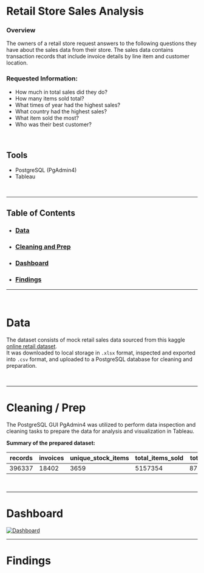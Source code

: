 # Retail Store Sales Analysis

### Overview

The owners of a retail store request answers to the following questions they have about the sales data from their store. The sales data contains transaction records that include invoice details by line item and customer location.

### Requested Information:
* How much in total sales did they do?
* How many items sold total?
* What times of year had the highest sales?
* What country had the highest sales?
* What item sold the most?
* Who was their best customer?

<br>

## Tools
- PostgreSQL (PgAdmin4)
- Tableau

<br>

---

## Table of Contents
* ### [Data](https://github.com/sjlloyd07/portfolio_projects/tree/main/retail_sales#Data)
* ### [Cleaning and Prep](https://github.com/sjlloyd07/portfolio_projects/tree/main/retail_sales#Cleaning--Prep)
* ### [Dashboard](https://github.com/sjlloyd07/portfolio_projects/tree/main/retail_sales#Dashboard)
* ### [Findings](https://github.com/sjlloyd07/portfolio_projects/tree/main/retail_sales#Findings)

----

<br>

# Data
The dataset consists of mock retail sales data sourced from this kaggle [online retail dataset](https://www.kaggle.com/datasets/siddharththakkar26/online-retail-dataset).  
It was downloaded to local storage in `.xlsx` format, inspected and exported into `.csv` format, and uploaded to a PostgreSQL database for cleaning and preparation.

<br>

----

# Cleaning / Prep
The PostgreSQL GUI PgAdmin4 was utilized to perform data inspection and cleaning tasks to prepare the data for analysis and visualization in Tableau.

**Summary of the prepared dataset:**

| records | invoices | unique_stock_items | total_items_sold | total_sales | customers | countries |
|---------|----------|--------------------|------------------|-------------|-----------|-----------|
| 396337  | 18402    | 3659               | 5157354          | 872972.53   | 4334      | 37        |

<br>

----

# Dashboard

<div class='tableauPlaceholder' id='viz1702568107933' style='position: relative'>
  <noscript>
    <a href='https://public.tableau.com/views/retail_sales_report_17022538787610/Dashboard?:language=en-US&:display_count=n&:origin=viz_share_link'>
      <img alt='Dashboard ' src='https:&#47;&#47;public.tableau.com&#47;static&#47;images&#47;re&#47;retail_sales_report_17022538787610&#47;Dashboard&#47;1_rss.png' style='border: none' />
    </a>


<br>

----

# Findings
